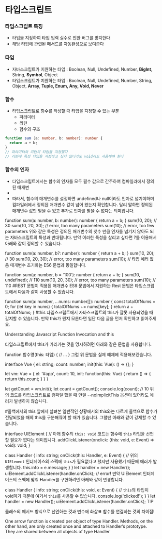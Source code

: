 # 타입스크립트
### 타입스크립트 특징
- 타입을 지정하여 타입 입력 실수로 인한 버그를 방지한다
- 해당 타입에 관련된 메서드를 자동완성으로 보여준다

### 타입
- 자바스크립트가 지원하는 타입 : Boolean, Null, Undefined, Number, **BigInt**, String, **Symbol**, Object
- 타입스크립트가 지원하는 타입 : Boolean, Null, Undefined, Number, String, Object, **Array, Tuple, Enum, Any, Void, Never**

### 함수
- 타입스크립트로 함수를 작성할 때 타입을 지정할 수 있는 부분
  - 파라미터
  - 리턴
  - 함수의 구조

```typescript
function sum (a: number, b: number): number {
  return a + b;
} 
// 파라미터와 리턴의 타입을 지정했다
// 리턴에 특정 타입을 지정하고 싶지 않더라도 void라도 사용해야 한다
```

### 함수의 인자
- 타입스크립트에서는 함수의 인자를 모두 필수 값으로 간주하여 컴파일러에서 정의된 매개변
- 
- 따라서, 함수의 매개변수를 설정하면 undefined나 null이라도 인자로 넘겨야하며 컴파일러에서 정의된 매개변수 값이 넘어 왔는지 확인합니다. 달리 말하면 정의된 매개변수 값만 받을 수 있고 추가로 인자를 받을 수 없다는 의미입니다.

function sum(a: number, b: number): number {
  return a + b;
}
sum(10, 20); // 30
sum(10, 20, 30); // error, too many parameters
sum(10); // error, too few parameters
위와 같은 특성은 정의된 매개변수의 갯수 만큼 인자를 넘기지 않아도 되는 자바스크립트의 특성과 반대됩니다. 만약 이러한 특성을 살리고 싶다면 ?를 이용해서 아래와 같이 정의할 수 있습니다.

function sum(a: number, b?: number): number {
  return a + b;
}
sum(10, 20); // 30
sum(10, 20, 30); // error, too many parameters
sum(10); // 타입 에러 없음
매개변수 초기화는 ES6 문법과 동일합니다.

function sum(a: number, b = '100'): number {
  return a + b;
}
sum(10, undefined); // 110
sum(10, 20, 30); // error, too many parameters
sum(10); // 110
#REST 문법이 적용된 매개변수
ES6 문법에서 지원하는 Rest 문법은 타입스크립트에서 다음과 같이 사용할 수 있습니다.

function sum(a: number, ...nums: number[]): number {
  const totalOfNums = 0;
  for (let key in nums) {
    totalOfNums += nums[key];
  }
  return a + totalOfNums;
}
#this
타입스크립트에서 자바스크립트의 this가 잘못 사용되었을 때 감지할 수 있습니다. 만약 this가 뭔지 모른다면 일단 다음 글을 먼저 확인하고 읽어주세요.

Understanding Javascript Function Invocation and this

타입스크립트에서 this가 가리키는 것을 명시하려면 아래와 같은 문법을 사용합니다.

function 함수명(this: 타입) {
  // ...
}
그럼 위 문법을 실제 예제에 적용해보겠습니다.

interface Vue {
  el: string;
  count: number;
  init(this: Vue): () => {};
}

let vm: Vue = {
  el: '#app',
  count: 10,
  init: function(this: Vue) {
    return () => {
      return this.count;
    }
  }
}

let getCount = vm.init();
let count = getCount();
console.log(count); // 10
위의 코드를 타입스크립트로 컴파일 했을 때 만일 --noImplicitThis 옵션이 있더라도 에러가 발생하지 않습니다.

#콜백에서의 this
앞에서 살펴본 일반적인 상황에서의 this와는 다르게 콜백으로 함수가 전달되었을 때의 this를 구분해줘야 할 때가 있습니다. 그럴땐 아래와 같이 강제할 수 있습니다.

interface UIElement {
  // 아래 함수의 `this: void` 코드는 함수에 `this` 타입을 선언할 필요가 없다는 의미입니다.
  addClickListener(onclick: (this: void, e: Event) => void): void;
}

class Handler {
    info: string;
    onClick(this: Handler, e: Event) {
        // 위의 `UIElement` 인터페이스의 스펙에 `this`가 필요없다고 했지만 사용했기 때문에 에러가 발생합니다.
        this.info = e.message;
    }
}
let handler = new Handler();
uiElement.addClickListener(handler.onClick); // error!
만약 UIElement 인터페이스의 스펙에 맞춰 Handler를 구현하려면 아래와 같이 변경합니다.

class Handler {
    info: string;
    onClick(this: void, e: Event) {
        // `this`의 타입이 void이기 때문에 여기서 `this`를 사용할 수 없습니다.
        console.log('clicked!');
    }
}
let handler = new Handler();
uiElement.addClickListener(handler.onClick);
TIP

클래스의 메서드 방식으로 선언하는 것과 변수에 화살표 함수를 연결하는 것의 차이점!

One arrow function is created per object of type Handler. Methods, on the other hand, are only created once and attached to Handler’s prototype. They are shared between all objects of type Handler